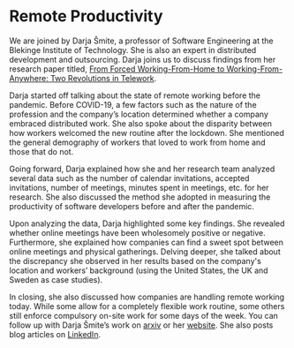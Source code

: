 # Remote Productivity
We are joined by Darja Šmite, a professor of Software Engineering at the Blekinge Institute of Technology. She is also an expert in distributed development and outsourcing. Darja joins us to discuss findings from her research paper titled, [From Forced Working-From-Home to Working-From-Anywhere: Two Revolutions in Telework](https://arxiv.org/abs/2101.08315).

Darja started off talking about the state of remote working before the pandemic. Before COVID-19, a few factors such as the nature of the profession and the company’s location determined whether a company embraced distributed work. She also spoke about the disparity between how workers welcomed the new routine after the lockdown. She mentioned the general demography of workers that loved to work from home and those that do not.

Going forward, Darja explained how she and her research team analyzed several data such as the number of calendar invitations, accepted invitations, number of meetings, minutes spent in meetings, etc. for her research. She also discussed the method she adopted in measuring the productivity of software developers before and after the pandemic. 

Upon analyzing the data, Darja highlighted some key findings. She revealed whether online meetings have been wholesomely positive or negative. Furthermore, she explained how companies can find a sweet spot between online meetings and physical gatherings. Delving deeper, she talked about the discrepancy she observed in her results based on the company's location and workers’ background (using the United States, the UK and Sweden as case studies). 

In closing, she also discussed how companies are handling remote working today. While some allow for a completely flexible work routine, some others still enforce compulsory on-site work for some days of the week. You can follow up with Darja Šmite’s work on [arxiv](https://arxiv.org/search/?query=Darja+Smite&searchtype=all&source=header) or her [website](https://darjasmite.net/). She also posts blog articles on [LinkedIn](https://se.linkedin.com/in/darja-smite-745a743).
